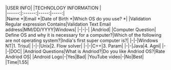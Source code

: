 
|USER INFO| |TECHNOLOGY INFORMATION |   
|------:|:------:|-----:|-----:|             
|Name *|Email *|Date of Birth *|Which OS do you use? *|
|Validation Regular expression Contains|Validation Text Email address|MM/DD/YYYY|Windows|
|-|-|-|						                                |Andriod| 
|Computer Question| Define OS and why it is necessary for a computer?|Which of the following are not operating system?|India's first super computer is?|
|-|-|Windows NT|1. Trisul|
|-|-|Unix|2. Flow solver|
|-|-|C++|3. Param|
|-|-|Java|4. Agni|
|-|-|DOC|
|Andriod Questions|What is Andriod?|Do you like Andriod OS?|Rate Andriod OS|
|Android Logo|-|Yes|Bad|
|YouTube video|-|No|Best|
|Time|1.55|



















